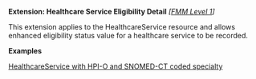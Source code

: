 **Extension: Healthcare Service Eligibility Detail** *[[FMM Level 1](guidance.html)]*

This extension applies to the HealthcareService resource and allows enhanced eligibility status value for a healthcare service to be recorded.

**Examples**

[HealthcareService with HPI-O and SNOMED-CT coded specialty](HealthcareService-example0.html)
